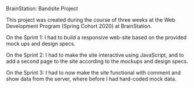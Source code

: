 BrainStation: Bandsite Project

This project was created during the course of three weeks at the Web Development Program (Spring Cohort 2020) at BrainStation.

On the Sprint 1: I had to build a responsive web-site based on the provided mock ups and design specs.

On the Sprint 2: I had to make the site interactive using JavaScript, and to add a second page to the site according to the mockups and design specs.

On the Sprint 3: I had to now make the site functional with comment and show data from the server, where before I had hard-coded mock data.
